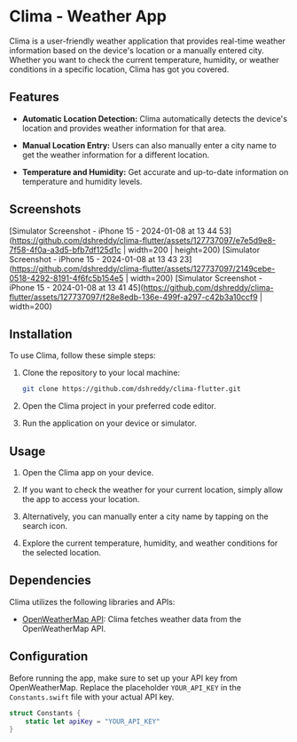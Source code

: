 # Clima - Weather App

Clima is a user-friendly weather application that provides real-time weather information based on the device's location or a manually entered city. Whether you want to check the current temperature, humidity, or weather conditions in a specific location, Clima has got you covered.

## Features

- **Automatic Location Detection:** Clima automatically detects the device's location and provides weather information for that area.

- **Manual Location Entry:** Users can also manually enter a city name to get the weather information for a different location.

- **Temperature and Humidity:** Get accurate and up-to-date information on temperature and humidity levels.

## Screenshots

[Simulator Screenshot - iPhone 15 - 2024-01-08 at 13 44 53](https://github.com/dshreddy/clima-flutter/assets/127737097/e7e5d9e8-7f58-4f0a-a3d5-bfb7df125d1c | width=200 | height=200)
[Simulator Screenshot - iPhone 15 - 2024-01-08 at 13 43 23](https://github.com/dshreddy/clima-flutter/assets/127737097/2149cebe-0518-4292-8191-4f6fc5b154e5 | width=200)
[Simulator Screenshot - iPhone 15 - 2024-01-08 at 13 41 45](https://github.com/dshreddy/clima-flutter/assets/127737097/f28e8edb-136e-499f-a297-c42b3a10ccf9 | width=200)

## Installation

To use Clima, follow these simple steps:

1. Clone the repository to your local machine:

   ```bash
   git clone https://github.com/dshreddy/clima-flutter.git
   ```

2. Open the Clima project in your preferred code editor.

3. Run the application on your device or simulator.

## Usage

1. Open the Clima app on your device.

2. If you want to check the weather for your current location, simply allow the app to access your location.

3. Alternatively, you can manually enter a city name by tapping on the search icon.

4. Explore the current temperature, humidity, and weather conditions for the selected location.

## Dependencies

Clima utilizes the following libraries and APIs:

- [OpenWeatherMap API](https://openweathermap.org/api): Clima fetches weather data from the OpenWeatherMap API.

## Configuration

Before running the app, make sure to set up your API key from OpenWeatherMap. Replace the placeholder `YOUR_API_KEY` in the `Constants.swift` file with your actual API key.

```swift
struct Constants {
    static let apiKey = "YOUR_API_KEY"
}
```
